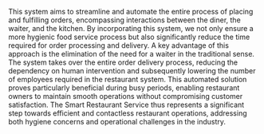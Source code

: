 This system aims to streamline and automate the entire process of placing and fulfilling orders, encompassing interactions between the diner, the waiter, and the kitchen. By incorporating
this system, we not only ensure a more hygienic food service process but also significantly reduce the time required for order processing and delivery.
A key advantage of this approach is the elimination of the need for a waiter in the traditional sense. The system takes over the entire order delivery process, reducing the dependency on human intervention and subsequently lowering the number of employees required in the restaurant system. This automated solution proves particularly beneficial during busy periods, enabling restaurant owners to maintain smooth operations without compromising customer satisfaction. The Smart Restaurant Service thus represents a significant step towards efficient and contactless restaurant
operations, addressing both hygiene concerns and operational challenges in the industry.
